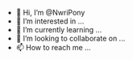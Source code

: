 - 👋 Hi, I’m @NwriPony
- 👀 I’m interested in ...
- 🌱 I’m currently learning ...
- 💞️ I’m looking to collaborate on ...
- 📫 How to reach me ...

<!---
NwriPony/NwriPony is a ✨ special ✨ repository because its `README.md` (this file) appears on your GitHub profile.
You can click the Preview link to take a look at your changes.
--->
